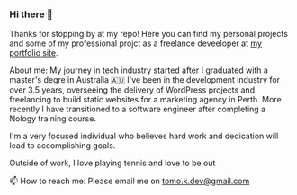 ### Hi there 👋

Thanks for stopping by at my repo! Here you can find my personal projects and some of my professional projct as a freelance deveeloper at [my portfolio site](https://tomok.dev/).

About me: 
My journey in tech industry started after I graduated with a master's degre in Australia 🇦🇺
I've been in the development industry for over 3.5 years, overseeing the delivery of WordPress projects and freelancing to build static websites for a marketing agency in Perth. More recently I have transitioned to a software engineer after completing a Nology training course.

I'm a very focused individual who believes hard work and dedication will lead to accomplishing goals.

Outside of work, I love playing tennis and love to be out 

📫 How to reach me: Please email me on tomo.k.dev@gmail.com 

<!--
**tomokawaguchi/tomokawaguchi** is a ✨ _special_ ✨ repository because its `README.md` (this file) appears on your GitHub profile.

Here are some ideas to get you started:

- 🔭 I’m currently working on ...
- 🌱 I’m currently learning ...
- 👯 I’m looking to collaborate on ...
- 🤔 I’m looking for help with ...
- 💬 Ask me about ...
- 📫 How to reach me: ...
- 😄 Pronouns: ...
- ⚡ Fun fact: ...
-->
